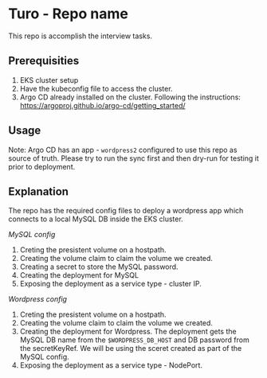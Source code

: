 # Turo - Repo name
This repo is accomplish the interview tasks.

## Prerequisities 
1. EKS cluster setup
2. Have the kubeconfig file to access the cluster.
3. Argo CD already installed on the cluster.
   Following the instructions: https://argoproj.github.io/argo-cd/getting_started/


## Usage
Note: Argo CD has an app - `wordpress2` configured to use this repo as source of truth. 
Please try to run the sync first and then dry-run for testing it prior to deployment.

## Explanation

The repo has the required config files to deploy a wordpress app which connects to a local MySQL DB inside the EKS cluster.

*MySQL config*

1. Creting the presistent volume on a hostpath.
2. Creating the volume claim to claim the volume we created.
3. Creating a secret to store the MySQL password.
4. Creating the deployment for MySQL
5. Exposing the deployment as a service type - cluster IP.

*Wordpress config*

1. Creting the presistent volume on a hostpath.
2. Creating the volume claim to claim the volume we created.
3. Creating the deployment for Wordpress.
   The deployment gets the MySQL DB name from the `$WORDPRESS_DB_HOST` and DB password from the secretKeyRef. We will be using the sceret created as part of the MySQL config.
4. Exposing the deployment as a service type - NodePort.

